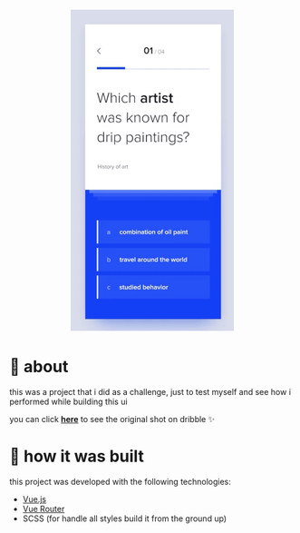 <h1 align="center">
    <img alt="original shot on dribble" src="https://github.com/emkis/personality-survey/blob/master/.github/original-shot.gif?raw=true" />
</h1>

# :page_with_curl: about
this was a project that i did as a challenge, just to test myself and see how i performed while building this ui

you can click **[here](https://dribbble.com/shots/7176827-Survey-knowledge-checking-app)** to see the original shot on dribble :sparkles:

# :hammer: how it was built
this project was developed with the following technologies:

- [Vue.js](http://vuejs.org)
- [Vue Router](https://router.vuejs.org)
- SCSS (for handle all styles build it from the ground up)
